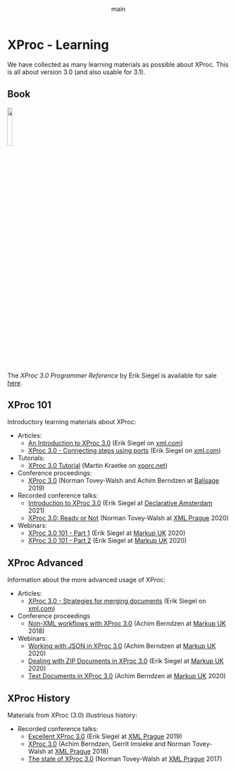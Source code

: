 <pubmeta>
<header>main</header>
<title>XProc - Learning</title>
</pubmeta>

<h1>XProc - Learning</h1>

We have collected as many learning materials as possible about XProc. This is all about version 3.0 (and also usable for 3.1).

<h2>Book</h2>

<a href="https://xmlpress.net/publications/xproc-3-0/">
<img src="img/book-front-page-2.png" width="15%"/> 
</a>

The *XProc 3.0 Programmer Reference* by Erik Siegel is available for sale [here](https://xmlpress.net/publications/xproc-3-0/).

<h2>XProc 101</h2>

Introductory learning materials about XProc:

* Articles:
  * [An Introduction to XProc 3.0](https://www.xml.com/articles/2019/11/05/introduction-xproc-30/) (Erik&#160;Siegel on [xml.com](https://www.xml.com/))
  * [XProc 3.0 - Connecting steps using ports](https://www.xml.com/articles/2020/01/23/xproc-30-connecting-steps-using-ports/) (Erik&#160;Siegel on [xml.com](https://www.xml.com/))
* Tutorials:
  * [XProc 3.0 Tutorial](https://xporc.net/xproc-tutorial/) (Martin&#160;Kraetke on [xporc.net](https://xporc.net))
* Conference proceedings:
  * [XProc 3.0](https://www.balisage.net/Proceedings/vol23/html/Walsh02/BalisageVol23-Walsh02.html) (Norman&#160;Tovey-Walsh and Achim&#160;Berndzen at [Balisage](https://www.balisage.net/) 2019)
* Recorded conference talks:
  * [Introduction to XProc 3.0](https://www.youtube.com/watch?v=P5fnBnJhUGA) (Erik&#160;Siegel at [Declarative Amsterdam](https://declarative.amsterdam/) 2021)
  * [XProc 3.0: Ready or Not](https://youtu.be/Q42bhIbSYLk) (Norman&#160;Tovey-Walsh at [XML Prague](https://www.xmlprague.cz/) 2020)
* Webinars:
  * [XProc 3.0 101 - Part 1](https://youtu.be/g_ockOvU57U) (Erik&#160;Siegel at [Markup UK](https://markupuk.org/) 2020)
  * [XProc 3.0 101 - Part 2](https://youtu.be/q0JSy07O2_I) (Erik&#160;Siegel at [Markup UK](https://markupuk.org/) 2020)
  
  
<h2>XProc Advanced</h2>

Information about the more advanced usage of XProc:

* Articles:
  * [XProc 3.0 - Strategies for merging documents](https://www.xml.com/articles/2020/11/16/xproc-30-strategies-merging-documents/) (Erik&#160;Siegel on [xml.com](https://www.xml.com/)) 
* Conference proceedings
  * [Non-XML workflows with XProc 3.0](https://markupuk.org/2018/Markup-UK-2018-proceedings.pdf) (Achim&#160;Berndzen at [Markup UK](https://markupuk.org/) 2018) 
* Webinars:
    * [Working with JSON in XProc 3.0](https://youtu.be/9Cbs8H4Gl3o) (Achim&#160;Berndzen at [Markup UK](https://markupuk.org/) 2020)
    * [Dealing with ZIP Documents in XProc 3.0](https://youtu.be/6yvO4GOue6k) (Erik&#160;Siegel at [Markup UK](https://markupuk.org/) 2020)
    * [Text Documents in XProc 3.0](https://youtu.be/xwR8sH8vc8Q) (Achim&#160;Berndzen at [Markup UK](https://markupuk.org/) 2020)
  
  
<h2>XProc History</h2>

Materials from XProc (3.0) illustrious history:

* Recorded conference talks:
  * [Excellent XProc 3.0](https://youtu.be/O51aE311BKU) (Erik&#160;Siegel at [XML Prague](https://www.xmlprague.cz/) 2019) 
  * [XProc 3.0](https://youtu.be/flej2PNT7yY) (Achim Berndzen, Gerrit&#160;Imsieke and Norman&#160;Tovey-Walsh at [XML Prague](https://www.xmlprague.cz/) 2018)
  * [The state of XProc 3.0](https://youtu.be/75Tk4zHOSxw) (Norman&#160;Tovey-Walsh at [XML Prague](https://www.xmlprague.cz/) 2017)
